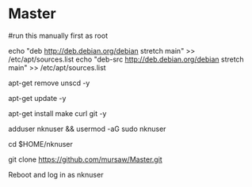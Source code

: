 # Master

#run this manually first as root

echo "deb  http://deb.debian.org/debian  stretch main" >>  /etc/apt/sources.list
echo "deb-src  http://deb.debian.org/debian  stretch main" >>  /etc/apt/sources.list

apt-get remove unscd -y

apt-get update -y

apt-get install make curl git -y

adduser nknuser && usermod -aG sudo nknuser

cd $HOME/nknuser

git clone https://github.com/mursaw/Master.git

Reboot and log in as nknuser
